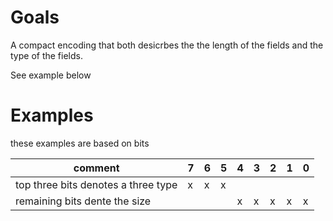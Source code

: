 # Goals

A compact encoding that both desicrbes the the length of the fields and the type of the fields.

See example below

# Examples

these examples are based on bits

| comment                               | 7   | 6   | 5   | 4   | 3   | 2   | 1   | 0  |
| ------------------------------------- | --- | --- | --- | --- | --- | --- | --- | ---|
| top three bits denotes a three type   | x   | x   | x   |     |     |     |     |    |
| remaining bits dente the size         |     |     |     |  x  | x   | x  |  x   | x  |
